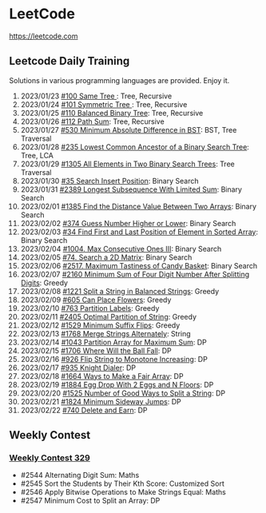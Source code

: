 # LeetCode

https://leetcode.com

## Leetcode Daily Training

Solutions in various programming languages are provided. Enjoy it.

1. 2023/01/23 [#100 Same Tree ](https://github.com/LeetcodeRush/Leetcode/tree/main/Problems/01-Same-Tree): Tree, Recursive
2. 2023/01/24 [#101 Symmetric Tree ](https://github.com/LeetcodeRush/Leetcode/tree/main/Problems/02-Symmetric-Tree): Tree, Recursive
3. 2023/01/25 [#110 Balanced Binary Tree](https://github.com/LeetcodeRush/Leetcode/tree/main/Problems/03-Balanced-Binary-Tree): Tree, Recursive
4. 2023/01/26 [#112 Path Sum](https://github.com/LeetcodeRush/Leetcode/tree/main/Problems/04-Path-Sum): Tree, Recursive
5. 2023/01/27 [#530 Minimum Absolute Difference in BST](https://github.com/LeetcodeRush/Leetcode/tree/main/Problems/05-Minimum-Absolute-Difference-in-BST): BST, Tree Traversal
6. 2023/01/28 [#235 Lowest Common Ancestor of a Binary Search Tree](https://github.com/LeetcodeRush/Leetcode/tree/main/Problems/06-Lowest-Common-Ancestor-of-a-Binary-Search-Tree): Tree, LCA
7. 2023/01/29 [#1305 All Elements in Two Binary Search Trees](https://github.com/LeetcodeRush/Leetcode/tree/main/Problems/07-All-Elements-in-Two-Binary-Search-Trees): Tree Traversal
8. 2023/01/30 [#35 Search Insert Position](https://github.com/LeetcodeRush/Leetcode/tree/main/Problems/08-Search-Insert-Position): Binary Search
9. 2023/01/31 [#2389 Longest Subsequence With Limited Sum](https://github.com/LeetcodeRush/Leetcode/tree/main/Problems/09-Longest-Subsequence-With-Limited-Sum): Binary Search
10. 2023/02/01 [#1385 Find the Distance Value Between Two Arrays](https://github.com/LeetcodeRush/Leetcode/tree/main/Problems/10-Find-the-Distance-Value-Between-Two-Arrays): Binary Search
11. 2023/02/02 [#374 Guess Number Higher or Lower](https://github.com/LeetcodeRush/Leetcode/tree/main/Problems/11-Guess-Number-Higher-or-Lower): Binary Search
12. 2023/02/03 [#34 Find First and Last Position of Element in Sorted Array](https://github.com/LeetcodeRush/Leetcode/tree/main/Problems/12-Find-First-and-Last-Position-of-Element-in-Sorted-Array): Binary Search
13. 2023/02/04 [#1004. Max Consecutive Ones III](https://github.com/LeetcodeRush/Leetcode/tree/main/Problems/13-Max-Consecutive-Ones-III): Binary Search
14. 2023/02/05 [#74. Search a 2D Matrix](https://github.com/LeetcodeRush/Leetcode/tree/main/Problems/14-Search-a-2D-Matrix): Binary Search
15. 2023/02/06 [#2517. Maximum Tastiness of Candy Basket](https://github.com/LeetcodeRush/Leetcode/tree/main/Problems/15-Maximum-Tastiness-of-Candy-Basket): Binary Search
16. 2023/02/07 [#2160 Minimum Sum of Four Digit Number After Splitting Digits](https://github.com/LeetcodeRush/Leetcode/tree/main/Problems/16-Minimum-Sum-of-Four-Digit-Number-After-Splitting-Digits): Greedy
17. 2023/02/08 [#1221 Split a String in Balanced Strings](https://github.com/LeetcodeRush/Leetcode/tree/main/Problems/17-Split-a-String-in-Balanced-Strings): Greedy
18. 2023/02/09 [#605 Can Place Flowers](https://github.com/LeetcodeRush/Leetcode/tree/main/Problems/18-Can-Place-Flowers): Greedy
19. 2023/02/10 [#763 Partition Labels](https://github.com/LeetcodeRush/Leetcode/tree/main/Problems/19-Partition-Labels): Greedy
20. 2023/02/11 [#2405 Optimal Partition of String](https://github.com/LeetcodeRush/Leetcode/tree/main/Problems/20-Optimal-Partition-of-String): Greedy
21. 2023/02/12 [#1529 Minimum Suffix Flips](https://github.com/LeetcodeRush/Leetcode/tree/main/Problems/21-Minimum-Suffix-Flips): Greedy
22. 2023/02/13 [#1768 Merge Strings Alternately](https://github.com/LeetcodeRush/Leetcode/tree/main/Problems/22-Merge-Strings-Alternately): String
23. 2023/02/14 [#1043 Partition Array for Maximum Sum](https://github.com/LeetcodeRush/Leetcode/tree/main/Problems/23-Partition-Array-for-Maximum-Sum): DP
24. 2023/02/15 [#1706 Where Will the Ball Fall](https://github.com/LeetcodeRush/Leetcode/tree/main/Problems/24-Where-Will-the-Ball-Fall): DP
25. 2023/02/16 [#926 Flip String to Monotone Increasing](https://github.com/LeetcodeRush/Leetcode/tree/main/Problems/25-Flip-String-to-Monotone-Increasing): DP
26. 2023/02/17 [#935 Knight Dialer](https://github.com/LeetcodeRush/Leetcode/tree/main/Problems/26-Knight-Dialer): DP
27. 2023/02/18 [#1664 Ways to Make a Fair Array](https://github.com/LeetcodeRush/Leetcode/tree/main/Problems/27-Ways-to-Make-a-Fair-Array): DP
28. 2023/02/19 [#1884 Egg Drop With 2 Eggs and N Floors](https://github.com/LeetcodeRush/Leetcode/tree/main/Problems/28-Egg-Drop-With-2-Eggs-and-N-Floors): DP
29. 2023/02/20 [#1525 Number of Good Ways to Split a String](https://github.com/LeetcodeRush/Leetcode/tree/main/Problems/29-Number-of-Good-Ways-to-Split-a-String): DP
30. 2023/02/21 [#1824 Minimum Sideway Jumps](https://github.com/LeetcodeRush/Leetcode/tree/main/Problems/30-Minimum-Sideway-Jumps): DP
31. 2023/02/22 [#740 Delete and Earn](https://github.com/LeetcodeRush/Leetcode/tree/main/Problems/31-Delete-and-Earn): DP

## Weekly Contest

### [Weekly Contest 329](https://github.com/LeetcodeRush/Leetcode/tree/main/Problems/Weekly-Contest-329)
* #2544 Alternating Digit Sum: Maths
* #2545 Sort the Students by Their Kth Score: Customized Sort
* #2546 Apply Bitwise Operations to Make Strings Equal: Maths
* #2547 Minimum Cost to Split an Array: DP

